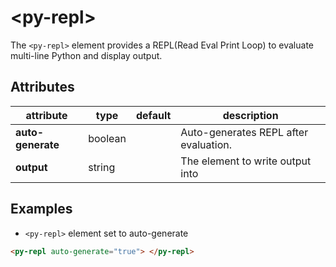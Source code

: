 # &lt;py-repl&gt;

The `<py-repl>` element provides a REPL(Read Eval Print Loop) to evaluate multi-line Python and display output.

## Attributes

| attribute | type | default | description |
|----|----|----|----|
| **auto-generate** | boolean |    | Auto-generates REPL after evaluation. |
| **output** | string |    |The element to write output into |

## Examples

- `<py-repl>` element set to auto-generate
```html
<py-repl auto-generate="true"> </py-repl>
```

